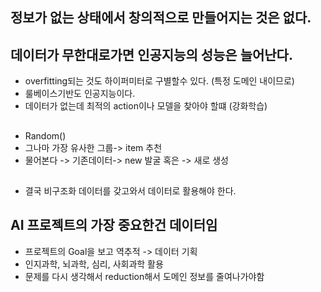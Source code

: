 ## 정보가 없는 상태에서 창의적으로 만들어지는 것은 없다.
## 데이터가 무한대로가면 인공지능의 성능은 늘어난다.
* overfitting되는 것도 하이퍼미터로 구별할수 있다. (특정 도메인 내이므로)
* 룰베이스기반도 인공지능이다.
* 데이터가 없는데 최적의 action이나 모델을 찾아야 할떄 (강화학습)

## 
* Random()
* 그나마 가장 유사한 그룹-> item 추천
* 물어본다 -> 기존데이터-> new 발굴
혹은 -> 새로 생성

##
*  결국 비구조화 데이터를 갖고와서 데이터로 활용해야 한다.
## AI 프로젝트의 가장 중요한건 데이터임
* 프로젝트의 Goal을 보고 역추적 -> 데이터 기획
* 인지과학, 뇌과학, 심리, 사회과학 활용
* 문제를 다시 생각해서 reduction해서 도메인 정보를 줄여나가야함
